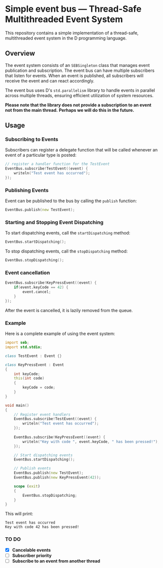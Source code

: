 # **Simple event bus —** Thread-Safe Multithreaded Event System

This repository contains a simple implementation of a thread-safe, multithreaded event system in the D programming language.

## Overview

The event system consists of an `SEBSingleton` class that manages event publication and subscription. The event bus can have multiple subscribers that listen for events. When an event is published, all subscribers will receive the event and can react accordingly.

The event bus uses D's `std.parallelism` library to handle events in parallel across multiple threads, ensuring efficient utilization of system resources.

**Please note that the library does not provide a subscription to an event not from the main thread.** **Perhaps we will do this in the future.**

## Usage

### Subscribing to Events

Subscribers can register a delegate function that will be called whenever an event of a particular type is posted:

```d
// register a handler function for the TestEvent
EventBus.subscribe!TestEvent((event) {
	writeln("Test event has occurred");
});
```

### Publishing Events

Event can be published to the bus by calling the `publish` function:

```d
EventBus.publish(new TestEvent);
```

### Starting and Stopping Event Dispatching

To start dispatching events, call the `startDispatching` method:

```d
EventBus.startDispatching();
```

To stop dispatching events, call the `stopDispatching` method:

```d
EventBus.stopDispatching();
```

### **Event cancellation**

```D
EventBus.subscribe!KeyPressEvent((event) {
	if(event.keyCode == 42) {
		event.cancel;
	}
});
```

After the event is cancelled, it is lazily removed from the queue.

### Example

Here is a complete example of using the event system:

```d
import seb;
import std.stdio;

class TestEvent : Event {}

class KeyPressEvent : Event
{
    int keyCode;
    this(int code)
    {
        keyCode = code;
    }
}

void main()
{
    // Register event handlers
    EventBus.subscribe!TestEvent((event) {
        writeln("Test event has occurred");
    });
  
    EventBus.subscribe!KeyPressEvent((event) {
        writeln("Key with code ", event.keyCode, " has been pressed!");
    });

    // Start dispatching events
    EventBus.startDispatching();

    // Publish events
    EventBus.publish(new TestEvent);
    EventBus.publish(new KeyPressEvent(42));

    scope (exit)
    {
        EventBus.stopDispatching;
    }
}
```

This will print:

```text
Test event has occurred
Key with code 42 has been pressed!
```

### TO DO

* [X] **Cancelable events**
* [ ] **Subscriber priority**
* [ ] **Subscribe to an event from another thread**
